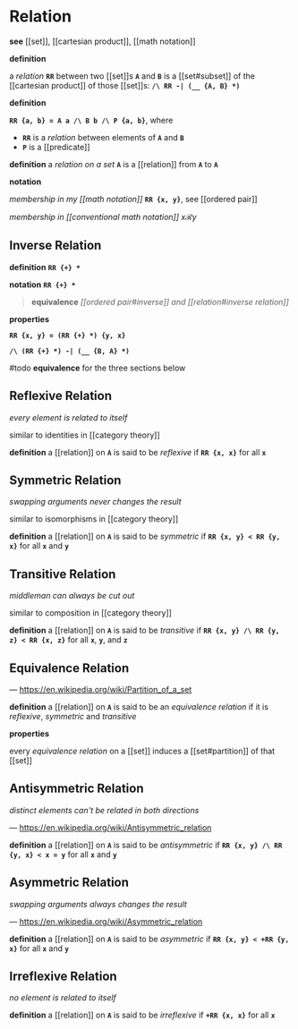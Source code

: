 # Relation

**see** [[set]], [[cartesian product]], [[math notation]]

**definition**

a _relation_ **`RR`** between two [[set]]s **`A`** and **`B`** is a [[set#subset]] of the [[cartesian product]] of those [[set]]s: **`/\ RR -| (__ {A, B} *)`**

**definition**

**`RR {a, b} = A a /\ B b /\ P {a, b}`**, where

- **`RR`** is a _relation_ between elements of **`A`** and **`B`**
- **`P`** is a [[predicate]]

**definition** a _relation on a set_ **`A`** is a [[relation]] from **`A`** to **`A`**

**notation**

_membership in my [[math notation]]_ **`RR {x, y}`**, see [[ordered pair]]

_membership in [[conventional math notation]]_ $x \mathcal R y$

## Inverse Relation

**definition** **`RR {+} *`**

**notation** **`RR {+} *`**

> **equivalence** _[[ordered pair#inverse]] and [[relation#inverse relation]]_

**properties**

**`RR {x, y} = (RR {+} *) {y, x}`**

**`/\ (RR {+} *) -| (__ {B, A} *)`**

#todo **equivalence** for the three sections below

## Reflexive Relation

_every element is related to itself_

similar to identities in [[category theory]]

**definition** a [[relation]] on **`A`** is said to be _reflexive_ if **`RR {x, x}`** for all **`x`**

## Symmetric Relation

_swapping arguments never changes the result_

similar to isomorphisms in [[category theory]]

**definition** a [[relation]] on **`A`** is said to be _symmetric_ if **`RR {x, y} < RR {y, x}`** for all **`x`** and **`y`**

## Transitive Relation

_middleman can always be cut out_

similar to composition in [[category theory]]

**definition** a [[relation]] on **`A`** is said to be _transitive_ if **`RR {x, y} /\ RR {y, z} < RR {x, z}`** for all **`x`**, **`y`**, and **`z`**

## Equivalence Relation

&mdash; <https://en.wikipedia.org/wiki/Partition_of_a_set>

**definition** a [[relation]] on **`A`** is said to be an _equivalence relation_ if it is _reflexive_, _symmetric_ and _transitive_

**properties**

every _equivalence relation_ on a [[set]] induces a [[set#partition]] of that [[set]]

## Antisymmetric Relation

_distinct elements can't be related in both directions_

&mdash; <https://en.wikipedia.org/wiki/Antisymmetric_relation>

**definition** a [[relation]] on **`A`** is said to be _antisymmetric_ if **`RR {x, y} /\ RR {y, x} < x = y`** for all **`x`** and **`y`**

## Asymmetric Relation

_swapping arguments always changes the result_

&mdash; <https://en.wikipedia.org/wiki/Asymmetric_relation>

**definition** a [[relation]] on **`A`** is said to be _asymmetric_ if **`RR {x, y} < +RR {y, x}`** for all **`x`** and **`y`**

## Irreflexive Relation

_no element is related to itself_

**definition** a [[relation]] on **`A`** is said to be _irreflexive_ if **`+RR {x, x}`** for all **`x`**
